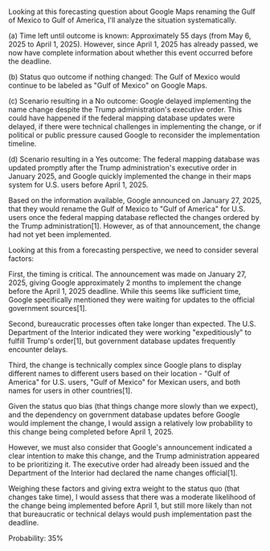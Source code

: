 Looking at this forecasting question about Google Maps renaming the Gulf of Mexico to Gulf of America, I'll analyze the situation systematically.

(a) Time left until outcome is known: Approximately 55 days (from May 6, 2025 to April 1, 2025). However, since April 1, 2025 has already passed, we now have complete information about whether this event occurred before the deadline.

(b) Status quo outcome if nothing changed: The Gulf of Mexico would continue to be labeled as "Gulf of Mexico" on Google Maps.

(c) Scenario resulting in a No outcome: Google delayed implementing the name change despite the Trump administration's executive order. This could have happened if the federal mapping database updates were delayed, if there were technical challenges in implementing the change, or if political or public pressure caused Google to reconsider the implementation timeline.

(d) Scenario resulting in a Yes outcome: The federal mapping database was updated promptly after the Trump administration's executive order in January 2025, and Google quickly implemented the change in their maps system for U.S. users before April 1, 2025.

Based on the information available, Google announced on January 27, 2025, that they would rename the Gulf of Mexico to "Gulf of America" for U.S. users once the federal mapping database reflected the changes ordered by the Trump administration[1]. However, as of that announcement, the change had not yet been implemented.

Looking at this from a forecasting perspective, we need to consider several factors:

First, the timing is critical. The announcement was made on January 27, 2025, giving Google approximately 2 months to implement the change before the April 1, 2025 deadline. While this seems like sufficient time, Google specifically mentioned they were waiting for updates to the official government sources[1].

Second, bureaucratic processes often take longer than expected. The U.S. Department of the Interior indicated they were working "expeditiously" to fulfill Trump's order[1], but government database updates frequently encounter delays.

Third, the change is technically complex since Google plans to display different names to different users based on their location - "Gulf of America" for U.S. users, "Gulf of Mexico" for Mexican users, and both names for users in other countries[1].

Given the status quo bias (that things change more slowly than we expect), and the dependency on government database updates before Google would implement the change, I would assign a relatively low probability to this change being completed before April 1, 2025.

However, we must also consider that Google's announcement indicated a clear intention to make this change, and the Trump administration appeared to be prioritizing it. The executive order had already been issued and the Department of the Interior had declared the name changes official[1].

Weighing these factors and giving extra weight to the status quo (that changes take time), I would assess that there was a moderate likelihood of the change being implemented before April 1, but still more likely than not that bureaucratic or technical delays would push implementation past the deadline.

Probability: 35%